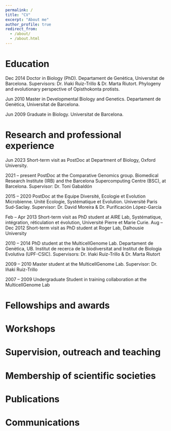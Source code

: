 ```yaml
---
permalink: /
title: "CV"
excerpt: "About me"
author_profile: true
redirect_from: 
  - /about/
  - /about.html
---
```


Education
======
Dec 2014 Doctor in Biology (PhD). Departament de Genètica, Universitat de Barcelona. Supervisors: Dr. Iñaki Ruiz-Trillo & Dr. Marta Riutort. Phylogeny and evolutionary perspective of Opisthokonta protists.

Jun 2010 Master in Developmental Biology and Genetics. Departament de Genètica, Universitat de Barcelona.

Jun 2009 Graduate in Biology. Universitat de Barcelona.

Research and professional experience
======
Jun 2023	Short-term visit as PostDoc at Department of Biology, Oxford University.

2021 – present	PostDoc at the Comparative Genomics group. Biomedical Research Institute (IRB) and the Barcelona Supercomputing Centre (BSC), at Barcelona. Supervisor: Dr. Toni Gabaldón

2015 – 2020	PostDoc at the Equipe Diversité, Ecologie et Evolution Microbienne. Unité Ecologie, Systématique et Evolution. Université Paris Sud-Saclay. Supervisor: Dr. David Moreira & Dr. Purificación López-García

Feb – Apr 2013	Short-term visit as PhD student at AIRE Lab, Systématique, intégration, réticulation et évolution, Université Pierre et Marie Curie.
Aug – Dec 2012	Short-term visit as PhD student at Roger Lab, Dalhousie University

2010 – 2014	PhD student at the MulticellGenome Lab. Departament de Genètica, UB. Institut de recerca de la biodiversitat and Institut de Biologia Evolutiva (UPF-CSIC). Supervisors: Dr. Iñaki Ruiz-Trillo & Dr. Marta Riutort

2009 – 2010	Master student at the MulticellGenome Lab. Supervisor: Dr. Iñaki Ruiz-Trillo

2007 – 2009	Undergraduate Student in training collaboration at the MulticellGenome Lab

Fellowships and awards
======

Workshops
======

Supervision, outreach and teaching
======

Membership of scientific societies
======

Publications
======

Communications
======
